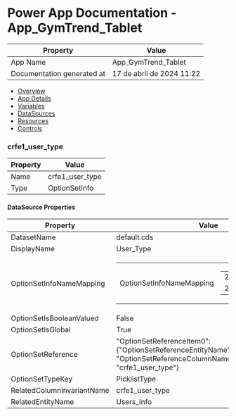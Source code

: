 ﻿# Power App Documentation \- App\_GymTrend\_Tablet

| Property                   | Value                     |
| -------------------------- | ------------------------- |
| App Name                   | App\_GymTrend\_Tablet     |
| Documentation generated at | 17 de abril de 2024 11:22 |

- [Overview](index-App_GymTrend_Tablet.md)
- [App Details](appdetails-App_GymTrend_Tablet.md)
- [Variables](variables-App_GymTrend_Tablet.md)
- [DataSources](datasources-App_GymTrend_Tablet.md)
- [Resources](resources-App_GymTrend_Tablet.md)
- [Controls](controls-App_GymTrend_Tablet.md)

### crfe1\_user\_type

| Property | Value             |
| -------- | ----------------- |
| Name     | crfe1\_user\_type |
| Type     | OptionSetInfo     |

#### DataSource Properties

| Property                   | Value                                                                                                                                                              |
| -------------------------- | ------------------------------------------------------------------------------------------------------------------------------------------------------------------ |
| DatasetName                | default.cds                                                                                                                                                        |
| DisplayName                | User\_Type                                                                                                                                                         |
| OptionSetInfoNameMapping   | <table><tr><td>OptionSetInfoNameMapping</td><td><table><tr><td>285790000</td><td>Admin</td></tr><tr><td>285790001</td><td>User</td></tr></table></td></tr></table> |
| OptionSetIsBooleanValued   | False                                                                                                                                                              |
| OptionSetIsGlobal          | True                                                                                                                                                               |
| OptionSetReference         | "OptionSetReferenceItem0": {"OptionSetReferenceEntityName": "Users\_Info", "OptionSetReferenceColumnName": "crfe1\_user\_type"}                                    |
| OptionSetTypeKey           | PicklistType                                                                                                                                                       |
| RelatedColumnInvariantName | crfe1\_user\_type                                                                                                                                                  |
| RelatedEntityName          | Users\_Info                                                                                                                                                        |
